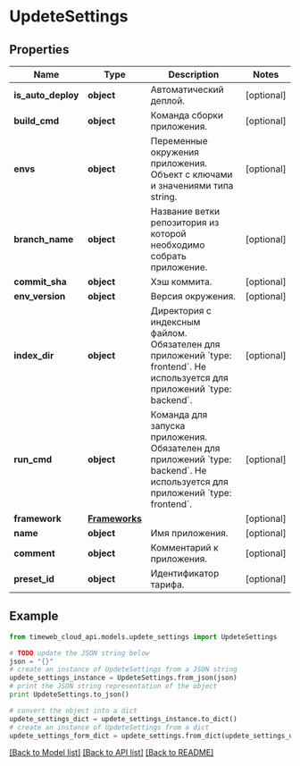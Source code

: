 # UpdeteSettings


## Properties
Name | Type | Description | Notes
------------ | ------------- | ------------- | -------------
**is_auto_deploy** | **object** | Автоматический деплой. | [optional] 
**build_cmd** | **object** | Команда сборки приложения. | [optional] 
**envs** | **object** | Переменные окружения приложения. Объект с ключами и значениями типа string. | [optional] 
**branch_name** | **object** | Название ветки репозитория из которой необходимо собрать приложение. | [optional] 
**commit_sha** | **object** | Хэш коммита. | [optional] 
**env_version** | **object** | Версия окружения. | [optional] 
**index_dir** | **object** | Директория с индексным файлом. Обязателен для приложений &#x60;type: frontend&#x60;. Не используется для приложений &#x60;type: backend&#x60;. | [optional] 
**run_cmd** | **object** | Команда для запуска приложения. Обязателен для приложений &#x60;type: backend&#x60;. Не используется для приложений &#x60;type: frontend&#x60;. | [optional] 
**framework** | [**Frameworks**](Frameworks.md) |  | [optional] 
**name** | **object** | Имя приложения. | [optional] 
**comment** | **object** | Комментарий к приложения. | [optional] 
**preset_id** | **object** | Идентификатор тарифа. | [optional] 

## Example

```python
from timeweb_cloud_api.models.updete_settings import UpdeteSettings

# TODO update the JSON string below
json = "{}"
# create an instance of UpdeteSettings from a JSON string
updete_settings_instance = UpdeteSettings.from_json(json)
# print the JSON string representation of the object
print UpdeteSettings.to_json()

# convert the object into a dict
updete_settings_dict = updete_settings_instance.to_dict()
# create an instance of UpdeteSettings from a dict
updete_settings_form_dict = updete_settings.from_dict(updete_settings_dict)
```
[[Back to Model list]](../README.md#documentation-for-models) [[Back to API list]](../README.md#documentation-for-api-endpoints) [[Back to README]](../README.md)



